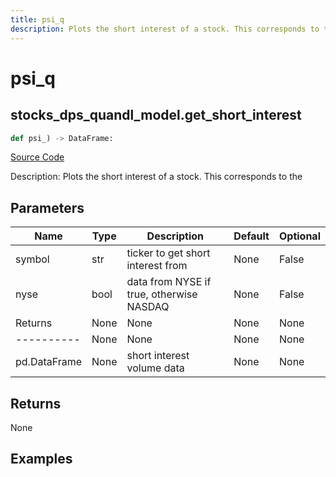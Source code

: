 ```yaml
---
title: psi_q
description: Plots the short interest of a stock. This corresponds to the
---
```

# psi_q

## stocks_dps_quandl_model.get_short_interest

```python
def psi_) -> DataFrame:
```
[Source Code](https://github.com/OpenBB-finance/OpenBBTerminal/tree/main/openbb_terminal/decorators.py#L17)

Description: Plots the short interest of a stock. This corresponds to the

## Parameters

| Name | Type | Description | Default | Optional |
| ---- | ---- | ----------- | ------- | -------- |
| symbol | str | ticker to get short interest from | None | False |
| nyse | bool | data from NYSE if true, otherwise NASDAQ | None | False |
| Returns | None | None | None | None |
| ---------- | None | None | None | None |
| pd.DataFrame | None | short interest volume data | None | None |

## Returns

None

## Examples


